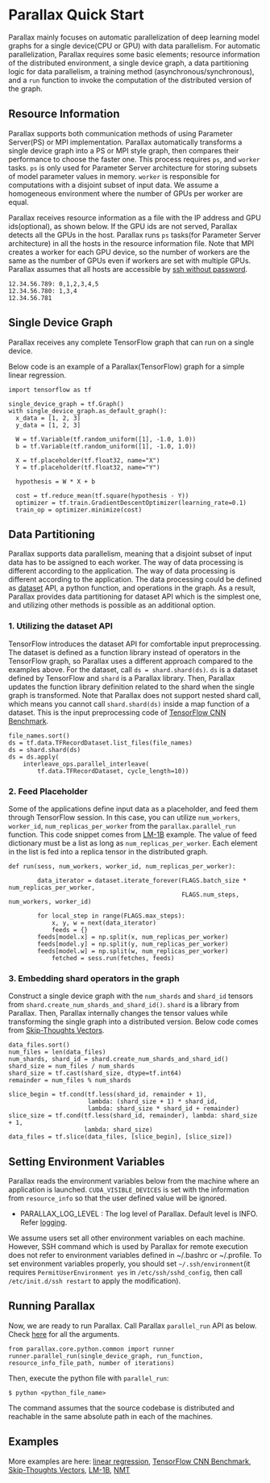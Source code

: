 # Parallax Quick Start
Parallax mainly focuses on automatic parallelization of deep learning model graphs for a single device(CPU or GPU) with data parallelism. For automatic parallelization, Parallax requires some basic elements; resource information of the distributed environment, a single device graph, a data partitioning logic for data parallelism, a training method (asynchronous/synchronous), and a `run` function to invoke the computation of the distributed version of the graph.

## Resource Information
Parallax supports both communication methods of using Parameter Server(PS) or MPI implementation. Parallax automatically transforms a single device graph into a PS or MPI style graph, then compares their performance to choose the faster one. This process requires `ps`, and `worker` tasks. `ps` is only used for Parameter Server architecture for storing subsets of model parameter values in memory. `worker` is responsible for computations with a disjoint subset of input data. We assume a homogeneous environment where the number of GPUs per worker are equal.

Parallax receives resource information as a file with the IP address and GPU ids(optional), as shown below. If the GPU ids are not served, Parallax detects all the GPUs in the host. Parallax runs `ps` tasks(for Parameter Server architecture) in all the hosts in the resource information file.
Note that MPI creates a worker for each GPU device, so the number of workers are the same as the number of GPUs even if workers are set with multiple GPUs. Parallax assumes that all hosts are accessible by [ssh without password](http://www.linuxproblem.org/art_9.html).
```shell
12.34.56.789: 0,1,2,3,4,5
12.34.56.780: 1,3,4
12.34.56.781
```

## Single Device Graph
Parallax receives any complete TensorFlow graph that can run on a single device.

Below code is an example of a Parallax(TensorFlow) graph for a simple linear regression.
```shell
import tensorflow as tf

single_device_graph = tf.Graph()
with single_device_graph.as_default_graph():
  x_data = [1, 2, 3]
  y_data = [1, 2, 3]

  W = tf.Variable(tf.random_uniform([1], -1.0, 1.0))
  b = tf.Variable(tf.random_uniform([1], -1.0, 1.0))

  X = tf.placeholder(tf.float32, name="X")
  Y = tf.placeholder(tf.float32, name="Y")

  hypothesis = W * X + b

  cost = tf.reduce_mean(tf.square(hypothesis - Y))
  optimizer = tf.train.GradientDescentOptimizer(learning_rate=0.1)
  train_op = optimizer.minimize(cost)
```

## Data Partitioning
Parallax supports data parallelism, meaning that a disjoint subset of input data has to be assigned to each worker. The way of data processing is different according to the application. The way of data processing is different according to the application. The data processing could be defined as [dataset](https://www.tensorflow.org/api_docs/python/tf/data/Dataset) API, a python function, and operations in the graph. As a result, Parallax provides data partitioning for dataset API which is the simplest one, and utilizing other methods is possible as an additional option.

### 1. Utilizing the dataset API
TensorFlow introduces the dataset API for comfortable input preprocessing. The dataset is defined as a function library instead of operators in the TensorFlow graph, so Parallax uses a different approach compared to the examples above.
For the dataset, call `ds = shard.shard(ds)`. `ds` is a dataset defined by TensorFlow and `shard` is a Parallax library. Then, Parallax updates the function library definition related to the shard when the single graph is transformed. Note that Parallax does not support nested shard call, which means you cannot call `shard.shard(ds)` inside a map function of a dataset.
This is the input preprocessing code of [TensorFlow CNN Benchmark](https://github.com/snuspl/parallax/blob/master/parallax/parallax/examples/tf_cnn_benchmarks/preprocessing.py).
```shell
file_names.sort()
ds = tf.data.TFRecordDataset.list_files(file_names)
ds = shard.shard(ds)
ds = ds.apply(
    interleave_ops.parallel_interleave(
        tf.data.TFRecordDataset, cycle_length=10))
```

### 2. Feed Placeholder
Some of the applications define input data as a placeholder, and feed them through TensorFlow session. In this case, you can utilize `num_workers`, `worker_id`, `num_replicas_per_worker` from the `parallax.parallel_run` function. This code snippet comes from [LM-1B](https://github.com/snuspl/parallax/blob/master/parallax/parallax/examples/lm1b/lm1b_distributed_driver.py) example.
The value of feed dictionary must be a list as long as `num_replicas_per_worker`. Each element in the list is fed into a replica tensor in the distributed graph.

```shell
def run(sess, num_workers, worker_id, num_replicas_per_worker):

        data_iterator = dataset.iterate_forever(FLAGS.batch_size * num_replicas_per_worker,
                                                FLAGS.num_steps, num_workers, worker_id)

        for local_step in range(FLAGS.max_steps):
            x, y, w = next(data_iterator)
            feeds = {}
	    feeds[model.x] = np.split(x, num_replicas_per_worker)
	    feeds[model.y] = np.split(y, num_replicas_per_worker)
	    feeds[model.w] = np.split(w, num_replicas_per_worker)
            fetched = sess.run(fetches, feeds)
```
### 3. Embedding shard operators in the graph
Construct a single device graph with the `num_shards` and `shard_id` tensors from `shard.create_num_shards_and_shard_id()`. `shard` is a library from Parallax. Then, Parallax internally changes the tensor values while transforming the single graph into a distributed version. Below code comes from [Skip-Thoughts Vectors](https://github.com/snuspl/parallax/blob/master/parallax/parallax/examples/skip_thoughts/ops/input_ops.py).
```shell
data_files.sort()
num_files = len(data_files)
num_shards, shard_id = shard.create_num_shards_and_shard_id()
shard_size = num_files / num_shards
shard_size = tf.cast(shard_size, dtype=tf.int64)
remainder = num_files % num_shards

slice_begin = tf.cond(tf.less(shard_id, remainder + 1),
                      lambda: (shard_size + 1) * shard_id,
                      lambda: shard_size * shard_id + remainder)
slice_size = tf.cond(tf.less(shard_id, remainder), lambda: shard_size + 1,
                     lambda: shard_size)
data_files = tf.slice(data_files, [slice_begin], [slice_size])
```

## Setting Environment Variables
Parallax reads the environment variables below from the machine where an application is launched. `CUDA_VISIBLE_DEVICES` is set with the information from `resource_info` so that the user defined value will be ignored.
* PARALLAX_LOG_LEVEL : The log level of Parallax. Default level is INFO. Refer [logging](https://docs.python.org/2/library/logging.html).

We assume users set all other environment variables on each machine. However, SSH command which is used by Parallax for remote execution does not refer to environment variables defined in ~/.bashrc or ~/.profile. To set environment variables properly, you should set `~/.ssh/environment`(it requires `PermitUserEnvironment yes` in `/etc/ssh/sshd_config`, then call `/etc/init.d/ssh restart` to apply the modification).

## Running Parallax
Now, we are ready to run Parallax. Call Parallax `parallel_run` API as below. Check [here](parallax_api.md) for all the arguments.
```Shell
from parallax.core.python.common import runner
runner.parallel_run(single_device_graph, run_function, resource_info_file_path, number of iterations)
```
Then, execute the python file with `parallel_run`:
```Shell
$ python <python_file_name>
```
The command assumes that the source codebase is distributed and reachable in the same absolute path in each of the machines.

## Examples

More examples are here: [linear regression](/parallax/parallax/examples/simple), [TensorFlow CNN Benchmark](/parallax/parallax/examples/tf_cnn_benchmarks), [Skip-Thoughts Vectors](/parallax/parallax/examples/skip_thoughts), [LM-1B](/parallax/parallax/examples/lm1b), [NMT](/parallax/parallax/examples/nmt)


